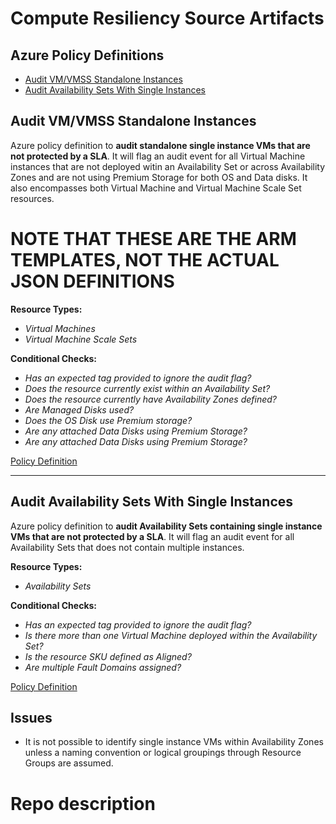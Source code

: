 # Compute Resiliency Source Artifacts

## Azure Policy Definitions

* [Audit VM/VMSS Standalone Instances](#Audit-VM/VMSS-Standalone-Instances)
* [Audit Availability Sets With Single Instances](#Audit-Availability-Sets-With-Single-Instances)

## Audit VM/VMSS Standalone Instances

Azure policy definition to **audit standalone single instance VMs that are not protected by a SLA**. It will flag an audit event for all Virtual Machine instances that are not deployed witin an Availability Set or across Availability Zones and are not using Premium Storage for both OS and Data disks. It also encompasses both Virtual Machine and Virtual Machine Scale Set resources.

# NOTE THAT THESE ARE THE ARM TEMPLATES, NOT THE ACTUAL JSON DEFINITIONS

**Resource Types:**

* _Virtual Machines_
* _Virtual Machine Scale Sets_

**Conditional Checks:**

* _Has an expected tag provided to ignore the audit flag?_
* _Does the resource currently exist within an Availability Set?_
* _Does the resource currently have Availability Zones defined?_
* _Are Managed Disks used?_
* _Does the OS Disk use Premium storage?_
* _Are any attached Data Disks using Premium Storage?_
* _Are any attached Data Disks using Premium Storage?_

[Policy Definition](./policydefinition_Audit-VMStandaloneInstances.json)

---

## Audit Availability Sets With Single Instances

Azure policy definition to **audit Availability Sets containing single instance VMs that are not protected by a SLA**. It will flag an audit event for all Availability Sets that does not contain multiple instances.

**Resource Types:**

* _Availability Sets_

**Conditional Checks:**

* _Has an expected tag provided to ignore the audit flag?_
* _Is there more than one Virtual Machine deployed within the Availability Set?_
* _Is the resource SKU defined as Aligned?_
* _Are multiple Fault Domains assigned?_

[Policy Definition](./policydefinition_Audit-AvailabilitySetSingleInstances.json)

## Issues

* It is not possible to identify single instance VMs within Availability Zones unless a naming convention or logical groupings through Resource Groups are assumed.
# Repo description
